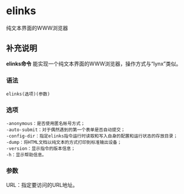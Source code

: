 elinks
===

纯文本界面的WWW浏览器

## 补充说明

**elinks命令** 能实现一个纯文本界面的WWW浏览器，操作方式与“lynx”类似。

###  语法

```shell
elinks(选项)(参数)
```

###  选项

```shell
-anonymous：是否使用匿名帐号方式；
-auto-submit：对于偶然遇到的第一个表单是否自动提交；
-config-dir：指定elinks指令运行时读取和写入自身的配置和运行状态的存放目录；
-dump：将HTML文档以纯文本的方式打印到标准输出设备；
-version：显示指令的版本信息；
-h：显示帮助信息。
```

###  参数

URL：指定要访问的URL地址。


<!-- Linux命令行搜索引擎：https://jaywcjlove.github.io/linux-command/ -->